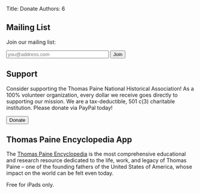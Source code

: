 Title: Donate
Authors: 6


Mailing List
------------


Join our mailing list:
<form action="{{ SITEURL }}/cgi-bin/ml" method="post">
  <input placeholder="you@address.com" name="em" type="text" size=31 maxlength=255 value="">
  <button alt="Join" name="submit">Join</button>        
</form>


Support
-------


Consider supporting the Thomas Paine National Historical Association!
As a 100% volunteer organization, every dollar we receive goes
directly to supporting our mission. We are a tax-deductible, 501 c(3)
charitable institution. Please donate via PayPal today!

  <form action="https://www.paypal.com/en/cgi-bin/webscr" method="post">
    <input type="hidden" name="cmd" value="_donations">
    <input type="hidden" name="business" value="info@thomaspaine.org">
    <input type="hidden" name="return" value="{{ SITEURL }}">
    <input type="hidden" name="undefined_quantity" value="0">
    <input type="hidden" name="item_name" value="Donate to The Thomas Paine National Historical Association">
    <input type="hidden" name="charset" value="utf-8">
    <input type="hidden" name="no_shipping" value="1">
    <input type="hidden" name="image_url" value="{{ SITEURL }}/images/donate_logo.png">
    <input type="hidden" name="cpp_headerback_color" value="F6E6CE">
    <input type="hidden" name="cancel_return" value="{{ SITEURL }}">
    <input type="hidden" name="no_note" value="0">
    <button class="donate" alt="Donate" name="submit">Donate</button>
  </form>

Thomas Paine Encyclopedia App
-----------------------------


The [Thomas Paine
Encyclopedia](https://itunes.apple.com/us/app/thomas-paine-encyclopedia/id660847973?mt=8)
is the most comprehensive educational and research resource dedicated
to the life, work, and legacy of Thomas Paine – one of the founding
fathers of the United States of America, whose impact on the world can
be felt even today.
  
Free for iPads only.
